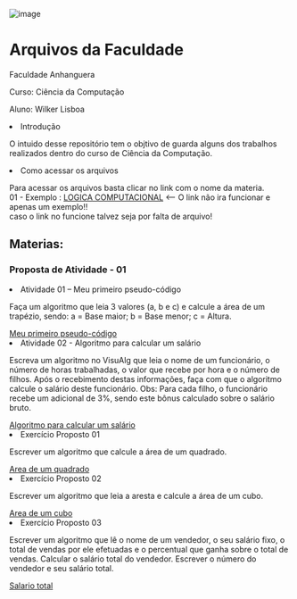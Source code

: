 ![image](https://github.com/wilkerlisboa/teste/assets/73085812/ecefcc01-a872-48c5-8f1b-e39db8d293b4)


<h1>Arquivos da Faculdade</h1>
<p>Faculdade Anhanguera</p>
<p>Curso: Ciência da Computação</p>
<p>Aluno: Wilker Lisboa</p>

<li>Introdução </li>
<p>O intuido desse repositório tem o objtivo de guarda alguns dos trabalhos realizados dentro do curso de Ciência da Computação.<br></p>
<li>Como acessar os arquivos</li>
<p>Para acessar os arquivos basta clicar no link com o nome da materia.<br>
01 - Exemplo : <a href="">LOGICA COMPUTACIONAL</a> <-- O link não ira funcionar e apenas um exemplo!!<br>
  caso o link no funcione talvez seja por falta de arquivo!</p>
<h2>Materias: </h2>
  <h3>Proposta de Atividade - 01 </h3>
  
<li>Atividade 01 – Meu primeiro pseudo-código</li>
<p>Faça um algoritmo que leia 3 valores (a, b e c) e calcule a área de um trapézio, sendo: a = Base maior; b = Base menor; c = Altura.</p>
<a href="https://github.com/wilkerlisboa/File_of_college/blob/main/MEU%20PRIMEIRO%20PSEUDO%20C%C3%93DIGO.alg">Meu primeiro pseudo-código</a>
  <br>
<li>Atividade 02 - Algoritmo para calcular um salário</li>
<p>Escreva um algoritmo no VisuAlg que leia o nome de um funcionário, o número de horas trabalhadas, o valor que recebe por hora e o número de filhos. Após o recebimento destas informações, faça com que o algoritmo calcule o salário deste funcionário.
Obs: Para cada filho, o funcionário recebe um adicional de 3%, sendo este bônus calculado sobre o salário bruto.</p>
<a href="https://github.com/wilkerlisboa/File_of_college/blob/main/CALCULAR%20UM%20SAL%C3%81RIO.alg">Algoritmo para calcular um salário</a>
    <br>
<li>Exercício Proposto 01</li>
<p>Escrever um algoritmo que calcule a área de um quadrado.</p>
<a href="https://github.com/wilkerlisboa/File_of_college/blob/main/AREA%20DE%20UM%20QUADRADO.alg">Area de um quadrado</a>
    <br>
<li>Exercício Proposto 02</li>
<p>Escrever um algoritmo que leia a aresta e calcule a área de um cubo.</p>
<a href="https://github.com/wilkerlisboa/File_of_college/blob/main/AREA%20DE%20UM%20CUBO.alg">Area de um cubo</a>
    <br>
<li>Exercício Proposto 03</li>
<p>Escrever um algoritmo que lê o nome de um vendedor, o seu salário fixo, o total de vendas por ele efetuadas e o percentual que ganha sobre o total de vendas. Calcular o salário total do vendedor. Escrever o número do vendedor e seu salário total.</p>
<a href="https://github.com/wilkerlisboa/File_of_college/blob/main/SALARIO%20TOTAL%20DO%20VENDEDOR.alg">Salario total</a>
